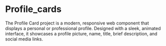 # Profile_cards
The Profile Card project is a modern, responsive web component that displays a personal or professional profile. Designed with a sleek, animated interface, it showcases a profile picture, name, title, brief description, and social media links. 

